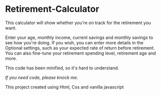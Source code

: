 # Retirement-Calculator
This calculator will show whether you're on track for the retirement you want.

Enter your age, monthly income, current savings and monthly savings to see how you're doing. If you wish, you can enter more details in the Optional settings, such as your expected rate of return before retirement. You can also fine-tune your retirement spending level, retirement age and more.

This code has been minified, so it's hard to understand.

*If you need code, please knock me.*

This project created using Html, Css and vanilla javascript

